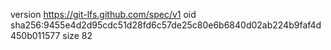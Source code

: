 version https://git-lfs.github.com/spec/v1
oid sha256:9455e4d2d95cdc51d28fd6c57de25c80e6b6840d02ab224b9faf4d450b011577
size 82
